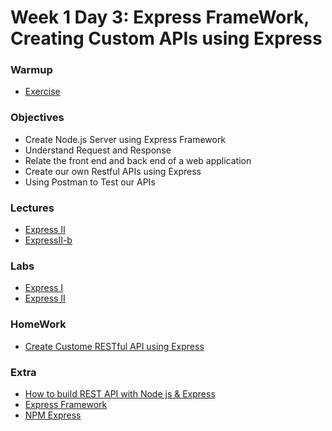 # Week 1 Day 3: Express FrameWork, Creating Custom APIs using Express 

### Warmup
* [Exercise](warmup.md)

### Objectives
* Create Node.js Server using Express Framework
* Understand Request and Response 
* Relate the front end and back end of a web application
* Create our own Restful APIs using Express
* Using Postman to Test our APIs

### Lectures
* [Express II](ExpressII.pptx)
* [ExpressII-b](ExpressIIb.pptx)

### Labs
* [Express I](Lab/ExpressI)
* [Express II](Lab/ExpressII)

### HomeWork
* [Create Custome RESTful API using Express](homework.md)
### Extra
* [ How to build REST API with Node js & Express](https://www.youtube.com/watch?v=pKd0Rpw7O48)
* [Express Framework](http://expressjs.com/en/api.html#express)
* [NPM Express](https://www.npmjs.com/package/express)